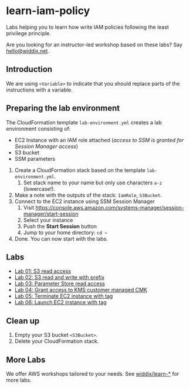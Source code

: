 # learn-iam-policy

Labs helping you to learn how write IAM policies following the least privilege principle.

Are you looking for an instructor-led workshop based on these labs? Say [hello@widdix.net](mailto:hello@widdix.net).

## Introduction

We are using `<Variable>` to indicate that you should replace parts of the instructions with a variable.

## Preparing the lab environment

The CloudFormation template `lab-environment.yml` creates a lab environment consisting of:

* EC2 Instance with an IAM role attached (*access to SSM is granted for Session Manager access*)
* S3 bucket
* SSM parameters

1. Create a CloudFormation stack based on the template `lab-environment.yml`.
    1. Set stack name to your name but only use characters `a-z` (lowercase!).
1. Make a note with the outputs of the stack: `IamRole`, `S3Bucket`.
1. Connect to the EC2 instance using SSM Session Manager
    1. Visit https://console.aws.amazon.com/systems-manager/session-manager/start-session
    1. Select your instance
    1. Push the **Start Session** button
    1. Jump to your home directory: `cd ~`
1. Done. You can now start with the labs.

## Labs

* [Lab 01: S3 read access](https://github.com/widdix/learn-iam-policy/tree/master/01-s3-read)
* [Lab 02: S3 read and write with prefix](https://github.com/widdix/learn-iam-policy/tree/master/02-s3-prefix)
* [Lab 03: Parameter Store read access](https://github.com/widdix/learn-iam-policy/tree/master/03-parameterstore-path)
* [Lab 04: Grant access to KMS customer managed CMK](https://github.com/widdix/learn-iam-policy/tree/master/04-kms-cmk)
* [Lab 05: Terminate EC2 instance with tag](https://github.com/widdix/learn-iam-policy/tree/master/05-ec2-terminate-tag)
* [Lab 06: Launch EC2 instance with tag](https://github.com/widdix/learn-iam-policy/tree/master/06-ec2-launch-tag)

## Clean up

1. Empty your S3 bucket `<S3Bucket>`.
1. Delete your CloudFormation stack.

## More Labs

We offer AWS workshops tailored to your needs. See [widdix/learn-*](https://github.com/widdix?q=learn-) for more labs.
